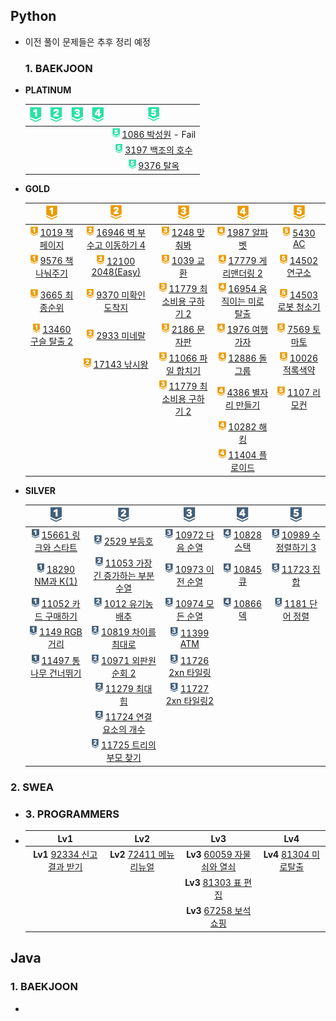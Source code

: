 ## Python

- 이전 풀이 문제들은 추후 정리 예정
  
  ### 1. BAEKJOON

- **PLATINUM**
  
  | ![p1](README.assets/p1.png) | ![p2](README.assets/p2.png) | ![p3](README.assets/p3.png) | ![p4](README.assets/p4.png) | ![p5](README.assets/p5.png)                                                                                                                                                         |
  |:---------------------------:|:---------------------------:|:---------------------------:|:---------------------------:|:-----------------------------------------------------------------------------------------------------------------------------------------------------------------------------------:|
  |                             |                             |                             |                             | <img src="README.assets/p5.png" alt="p5" style="height: 15px;" /> [1086 박성원](https://github.com/essk13/TIL/tree/main/algorithm/01_problem/python/2022/01/0111/BAEKJOON_1086) - Fail |
  |                             |                             |                             |                             | <img src="README.assets/p5.png" alt="p5" style="height: 15px;" /> [3197 백조의 호수](https://github.com/essk13/TIL/tree/main/algorithm/01_problem/python/2022/01/0107/BAEKJOON_3197)     |
  |                             |                             |                             |                             | <img src="README.assets/p5.png" alt="p5" style="height: 15px;" /> [9376 탈옥](https://github.com/essk13/TIL/tree/main/algorithm/01_problem/python/2022/01/0104/BAEKJOON_9376)         |

- **GOLD**
  
  | ![g1](README.assets/g1.png)                                                                                                                                                         | ![g2](README.assets/g2-16476983754531.png)                                                                                                                                              | ![g3](README.assets/g3-16476983777112.png)                                                                                                                                             | ![g4](README.assets/g4-16476983823463.png)                                                                                                                                            | ![g5](README.assets/g5-16476983849464.png)                                                                                                                                        |
  |:-----------------------------------------------------------------------------------------------------------------------------------------------------------------------------------:|:---------------------------------------------------------------------------------------------------------------------------------------------------------------------------------------:|:--------------------------------------------------------------------------------------------------------------------------------------------------------------------------------------:|:-------------------------------------------------------------------------------------------------------------------------------------------------------------------------------------:|:---------------------------------------------------------------------------------------------------------------------------------------------------------------------------------:|
  | <img src="README.assets/g1.png" alt="g1" style="height: 15px;" /> [1019 책 페이지](https://github.com/essk13/TIL/tree/main/algorithm/01_problem/python/2022/01/0123/BAEKJOON_1019)      | <img src="README.assets/g2.png" alt="g2" style="height: 15px;" /> [16946 벽 부수고 이동하기 4](https://github.com/essk13/TIL/tree/main/algorithm/01_problem/python/2022/03/0315/BAEKJOON_16946) | <img src="README.assets/g3.png" alt="g3" style="height: 15px;" /> [1248 맞춰봐](https://github.com/essk13/TIL/tree/main/algorithm/01_problem/python/2022/02/0228/BAEKJOON_1248)           | <img src="README.assets/g4.png" alt="g4" style="height: 15px;" /> [1987 알파벳](https://github.com/essk13/TIL/tree/main/algorithm/01_problem/python/2022/03/0301/BAEKJOON_1987)          | <img src="README.assets/g5.png" alt="g5" style="height: 15px;" /> [5430 AC](https://github.com/essk13/TIL/tree/main/algorithm/01_problem/python/2022/03/0304/BAEKJOON_5430)       |
  | <img src="README.assets/g1.png" alt="g1" style="height: 15px;" /> [9576 책 나눠주기](https://github.com/essk13/TIL/tree/main/algorithm/01_problem/python/2022/01/0102/BAEKJOON_9576)     | <img src="README.assets/g2.png" alt="g2" style="height: 15px;" /> [12100 2048(Easy)](https://github.com/essk13/TIL/tree/main/algorithm/01_problem/python/2022/02/0223/BAEKJOON_12100)   | <img src="README.assets/g3.png" alt="g3" style="height: 15px;" /> [1039 교환](https://github.com/essk13/TIL/tree/main/algorithm/01_problem/python/2022/02/0202/BAEKJOON_1039)            | <img src="README.assets/g4.png" alt="g4" style="height: 15px;" /> [17779 게리맨더링 2](https://github.com/essk13/TIL/tree/main/algorithm/01_problem/python/2022/02/0219/BAEKJOON_17779)    | <img src="README.assets/g5.png" alt="g5" style="height: 15px;" /> [14502 연구소](https://github.com/essk13/TIL/tree/main/algorithm/01_problem/python/2022/03/0307/BAEKJOON_14502)    |
  | <img src="README.assets/g1.png" alt="g1" style="height: 15px;" /> [3665 최종순위](https://github.com/essk13/TIL/tree/main/algorithm/01_problem/python/2022/03/0322/BAEKJOON_3665)       | <img src="README.assets/g2.png" alt="g2" style="height: 15px;" /> [9370 미확인 도착지](https://github.com/essk13/TIL/tree/main/algorithm/01_problem/python/2022/01/0120/BAEKJOON_9370)        | <img src="README.assets/g3.png" alt="g3" style="height: 15px;" /> [11779 최소비용 구하기 2](https://github.com/essk13/TIL/tree/main/algorithm/01_problem/python/2022/01/0129/BAEKJOON_11779)  | <img src="README.assets/g4.png" alt="g4" style="height: 15px;" /> [16954 움직이는 미로 탈출](https://github.com/essk13/TIL/tree/main/algorithm/01_problem/python/2022/02/0210/BAEKJOON_16954) | <img src="README.assets/g5.png" alt="g5" style="height: 15px;" /> [14503 로봇 청소기](https://github.com/essk13/TIL/tree/main/algorithm/01_problem/python/2022/03/0303/BAEKJOON_14503) |
  | <img src="README.assets/g1.png" alt="g1" style="height: 15px;" /> [13460 구슬 탈출 2](https://github.com/essk13/TIL/tree/main/algorithm/01_problem/python/2022/BAEKJOON/BAEKJOON_13460) | <img src="README.assets/g2.png" alt="g2" style="height: 15px;" /> [2933 미네랄](https://github.com/essk13/TIL/tree/main/algorithm/01_problem/python/2022/01/0118/BAEKJOON_2933)            | <img src="README.assets/g3.png" alt="g3" style="height: 15px;" /> [2186 문자판](https://github.com/essk13/TIL/tree/main/algorithm/01_problem/python/2022/01/0127/BAEKJOON_2186)           | <img src="README.assets/g4.png" alt="g4" style="height: 15px;" /> [1976 여행가자](https://github.com/essk13/TIL/tree/main/algorithm/01_problem/python/2022/02)                            | <img src="README.assets/g5.png" alt="g5" style="height: 15px;" /> [7569 토마토](https://github.com/essk13/TIL/tree/main/algorithm/01_problem/python/2022/02/0214/BAEKJOON_7569)      |
  |                                                                                                                                                                                     | <img src="README.assets/g2.png" alt="g2" style="height: 15px;" /> [17143 낚시왕](https://github.com/essk13/TIL/tree/main/algorithm/01_problem/python/2022/BAEKJOON/BAEKJOON_17143)         | <img src="README.assets/g3.png" alt="g3" style="height: 15px;" /> [11066 파일 합치기](https://github.com/essk13/TIL/tree/main/algorithm/01_problem/python/2022/01/0108/BAEKJOON_11066)      | <img src="README.assets/g4.png" alt="g4" style="height: 15px;" /> [12886 돌 그룹](https://github.com/essk13/TIL/tree/main/algorithm/01_problem/python/2022/02/0201/BAEKJOON_12886)       | <img src="README.assets/g5.png" alt="g5" style="height: 15px;" /> [10026 적록색약](https://github.com/essk13/TIL/tree/main/algorithm/01_problem/python/2021/BAEKJOON/BAEKJOON_10026)  |
  |                                                                                                                                                                                     |                                                                                                                                                                                         | <img src="README.assets/g3.png" alt="g3" style="height: 15px;" /> [11779 최소비용 구하기 2](https://github.com/essk13/TIL/tree/main/algorithm/01_problem/python/2021/BAEKJOON/BAEKJOON_11779) | <img src="README.assets/g4.png" alt="g4" style="height: 15px;" /> [4386 별자리 만들기](https://github.com/essk13/TIL/tree/main/algorithm/01_problem/python/2022/01/0125/BAEKJOON_4386)      | <img src="README.assets/g5.png" alt="g5" style="height: 15px;" /> [1107 리모컨](https://github.com/essk13/TIL/tree/main/algorithm/01_problem/python/2021/BAEKJOON/BAEKJOON_1107)     |
  |                                                                                                                                                                                     |                                                                                                                                                                                         |                                                                                                                                                                                        | <img src="README.assets/g4.png" alt="g4" style="height: 15px;" /> [10282 해킹](https://github.com/essk13/TIL/tree/main/algorithm/01_problem/python/2022/01/0116/BAEKJOON_10282)         |                                                                                                                                                                                   |
  |                                                                                                                                                                                     |                                                                                                                                                                                         |                                                                                                                                                                                        | <img src="README.assets/g4.png" alt="g4" style="height: 15px;" /> [11404 플로이드](https://github.com/essk13/TIL/tree/main/algorithm/01_problem/python/2021/BAEKJOON/BAEKJOON_11404)      |                                                                                                                                                                                   |

- **SILVER**
  
  | ![s1](README.assets/s1-16476984652735.png)                                                                                                                                           | ![s2](README.assets/s2-16476984681606.png)                                                                                                                                                 | ![s3](README.assets/s3.png)                                                                                                                                                          | ![s4](README.assets/s4.png)                                                                                                                                                    | ![s5](README.assets/s5.png)                                                                                                                                                          |
  |:------------------------------------------------------------------------------------------------------------------------------------------------------------------------------------:|:------------------------------------------------------------------------------------------------------------------------------------------------------------------------------------------:|:------------------------------------------------------------------------------------------------------------------------------------------------------------------------------------:|:------------------------------------------------------------------------------------------------------------------------------------------------------------------------------:|:------------------------------------------------------------------------------------------------------------------------------------------------------------------------------------:|
  | <img src="README.assets/s1.png" alt="s1" style="height: 15px;" /> [15661 링크와 스타트](https://github.com/essk13/TIL/tree/main/algorithm/01_problem/python/2022/02/0227/BAEKJOON_15661)   | <img src="README.assets/s2.png" alt="s1" style="height: 15px;" /> [2529 부등호](https://github.com/essk13/TIL/tree/main/algorithm/01_problem/python/2022/02/0228/BAEKJOON_2529/)              | <img src="README.assets/s3.png" alt="s1" style="height: 15px;" /> [10972 다음 순열](https://github.com/essk13/TIL/tree/main/algorithm/01_problem/python/2021/BAEKJOON/BAEKJOON_10972)    | <img src="README.assets/s4.png" alt="s1" style="height: 15px;" /> [10828 스택](https://github.com/essk13/TIL/tree/main/algorithm/01_problem/python/2021/BAEKJOON/BAEKJOON_10828) | <img src="README.assets/s5.png" alt="s1" style="height: 15px;" /> [10989 수 정렬하기 3](https://github.com/essk13/TIL/tree/main/algorithm/01_problem/python/2021/BAEKJOON/BAEKJOON_10989) |
  | <img src="README.assets/s1.png" alt="s1" style="height: 15px;" /> [18290 NM과 K(1)](https://github.com/essk13/TIL/tree/main/algorithm/01_problem/python/2022/02/0226/BAEKJOON_18290)  | <img src="README.assets/s2.png" alt="s1" style="height: 15px;" /> [11053 가장 긴 증가하는 부분 수열](https://github.com/essk13/TIL/tree/main/algorithm/01_problem/python/2022/01/0106/BAEKJOON_11053) | <img src="README.assets/s3.png" alt="s1" style="height: 15px;" /> [10973 이전 순열](https://github.com/essk13/TIL/tree/main/algorithm/01_problem/python/2021/BAEKJOON/BAEKJOON_10973)    | <img src="README.assets/s4.png" alt="s1" style="height: 15px;" /> [10845 큐](https://github.com/essk13/TIL/tree/main/algorithm/01_problem/python/2021/BAEKJOON/BAEKJOON_10845)  | <img src="README.assets/s5.png" alt="s1" style="height: 15px;" /> [11723 집합](https://github.com/essk13/TIL/tree/main/algorithm/01_problem/python/2021/BAEKJOON/BAEKJOON_11723)       |
  | <img src="README.assets/s1.png" alt="s1" style="height: 15px;" /> [11052 카드 구매하기](https://github.com/essk13/TIL/tree/main/algorithm/01_problem/python/2021/BAEKJOON/BAEKJOON_11052)  | <img src="README.assets/s2.png" alt="s1" style="height: 15px;" /> [1012 유기농 배추](https://github.com/essk13/TIL/tree/main/algorithm/01_problem/python/2021/BAEKJOON/BAEKJOON_1012)           | <img src="README.assets/s3.png" alt="s1" style="height: 15px;" /> [10974 모든 순열](https://github.com/essk13/TIL/tree/main/algorithm/01_problem/python/2021/BAEKJOON/BAEKJOON_10974)    | <img src="README.assets/s4.png" alt="s1" style="height: 15px;" /> [10866 덱](https://github.com/essk13/TIL/tree/main/algorithm/01_problem/python/2021/BAEKJOON/BAEKJOON_10866)  | <img src="README.assets/s5.png" alt="s1" style="height: 15px;" /> [1181 단어 정렬](https://github.com/essk13/TIL/tree/main/algorithm/01_problem/python/2021/BAEKJOON/BAEKJOON_1181)      |
  | <img src="README.assets/s1.png" alt="s1" style="height: 15px;" /> [1149 RGB 거리](https://github.com/essk13/TIL/tree/main/algorithm/01_problem/python/2021/BAEKJOON/BAEKJOON_1149)     | <img src="README.assets/s2.png" alt="s1" style="height: 15px;" /> [10819 차이를 최대로](https://github.com/essk13/TIL/tree/main/algorithm/01_problem/python/2021/BAEKJOON/BAEKJOON_10819)        | <img src="README.assets/s3.png" alt="s1" style="height: 15px;" /> [11399 ATM](https://github.com/essk13/TIL/tree/main/algorithm/01_problem/python/2021/BAEKJOON/BAEKJOON_11399)      |                                                                                                                                                                                |                                                                                                                                                                                      |
  | <img src="README.assets/s1.png" alt="s1" style="height: 15px;" /> [11497 통나무 건너뛰기](https://github.com/essk13/TIL/tree/main/algorithm/01_problem/python/2021/BAEKJOON/BAEKJOON_11497) | <img src="README.assets/s2.png" alt="s1" style="height: 15px;" /> [10971 외판원 순회 2](https://github.com/essk13/TIL/tree/main/algorithm/01_problem/python/2021/BAEKJOON/BAEKJOON_10971)       | <img src="README.assets/s3.png" alt="s1" style="height: 15px;" /> [11726 2xn 타일링](https://github.com/essk13/TIL/tree/main/algorithm/01_problem/python/2021/BAEKJOON/BAEKJOON_11726)  |                                                                                                                                                                                |                                                                                                                                                                                      |
  |                                                                                                                                                                                      | <img src="README.assets/s2.png" alt="s1" style="height: 15px;" /> [11279 최대 힙](https://github.com/essk13/TIL/tree/main/algorithm/01_problem/python/2021/BAEKJOON/BAEKJOON_11279)           | <img src="README.assets/s3.png" alt="s1" style="height: 15px;" /> [11727 2xn 타일링2](https://github.com/essk13/TIL/tree/main/algorithm/01_problem/python/2021/BAEKJOON/BAEKJOON_11727) |                                                                                                                                                                                |                                                                                                                                                                                      |
  |                                                                                                                                                                                      | <img src="README.assets/s2.png" alt="s1" style="height: 15px;" /> [11724 연결 요소의 개수](https://github.com/essk13/TIL/tree/main/algorithm/01_problem/python/2021/BAEKJOON/BAEKJOON_11724)      |                                                                                                                                                                                      |                                                                                                                                                                                |                                                                                                                                                                                      |
  |                                                                                                                                                                                      | <img src="README.assets/s2.png" alt="s1" style="height: 15px;" /> [11725 트리의 부모 찾기](https://github.com/essk13/TIL/tree/main/algorithm/01_problem/python/2021/BAEKJOON/BAEKJOON_11725)      |                                                                                                                                                                                      |                                                                                                                                                                                |                                                                                                                                                                                      |

### 2. SWEA

- ### 3. PROGRAMMERS

- | Lv1                                                                                                                              | Lv2                                                                                                                        | Lv3                                                                                                                         | Lv4                                                                                                                      |
  |:--------------------------------------------------------------------------------------------------------------------------------:|:--------------------------------------------------------------------------------------------------------------------------:|:---------------------------------------------------------------------------------------------------------------------------:|:------------------------------------------------------------------------------------------------------------------------:|
  | **Lv1** [92334 신고 결과 받기](https://github.com/essk13/TIL/tree/main/algorithm/01_problem/python/2022/Programmers/Programmers_92334) | **Lv2** [72411 메뉴 리뉴얼](https://github.com/essk13/TIL/tree/main/algorithm/01_problem/python/2022/03/0321/Programmers_72411) | **Lv3** [60059 자물쇠와 열쇠](https://github.com/essk13/TIL/tree/main/algorithm/01_problem/python/2022/03/0313/Programmers_60059) | **Lv4** [81304 미로탈출](https://github.com/essk13/TIL/tree/main/algorithm/01_problem/python/2022/03/0308/Programmers_81304) |
  |                                                                                                                                  |                                                                                                                            | **Lv3** [81303 표 편집](https://github.com/essk13/TIL/tree/main/algorithm/01_problem/python/2022/03/0311/Programmers_81303)    |                                                                                                                          |
  |                                                                                                                                  |                                                                                                                            | **Lv3** [67258 보석 쇼핑](https://github.com/essk13/TIL/tree/main/algorithm/01_problem/python/2022/03/0318/Programmers_67258)   |                                                                                                                          |

## Java

### 1. BAEKJOON

- 

